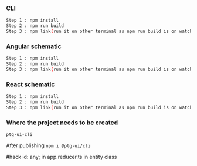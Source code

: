### CLI
```bash
Step 1 : npm install
Step 2 : npm run build
Step 3 : npm link(run it on other terminal as npm run build is on watch mode)
```

### Angular schematic
```bash
Step 1 : npm install
Step 2 : npm run build
Step 3 : npm link(run it on other terminal as npm run build is on watch mode)
```

### React schematic
```bash
Step 1 : npm install
Step 2 : npm run build
Step 3 : npm link(run it on other terminal as npm run build is on watch mode)
```

### Where the project needs to be created
`ptg-ui-cli`

After publishing
`npm i @ptg-ui/cli`

#hack
id: any; in app.reducer.ts in entity class
